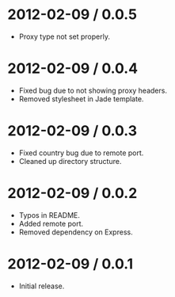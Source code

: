 2012-02-09 / 0.0.5
==================
* Proxy type not set properly.

2012-02-09 / 0.0.4
==================
* Fixed bug due to not showing proxy headers.
* Removed stylesheet in Jade template.

2012-02-09 / 0.0.3
==================
* Fixed country bug due to remote port.
* Cleaned up directory structure.


2012-02-09 / 0.0.2
==================
* Typos in README.
* Added remote port.
* Removed dependency on Express.

2012-02-09 / 0.0.1
==================
* Initial release.

